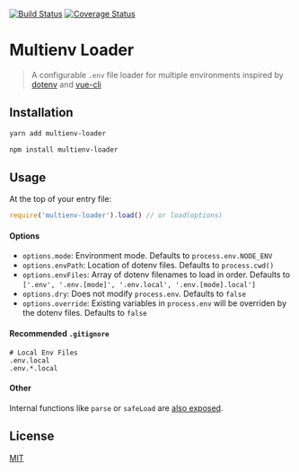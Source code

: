 [![Build Status](https://travis-ci.org/frandiox/multienv-loader.svg?branch=master)](https://travis-ci.org/frandiox/multienv-loader)
[![Coverage Status](https://coveralls.io/repos/github/frandiox/multienv-loader/badge.svg?branch=master)](https://coveralls.io/github/frandiox/multienv-loader?branch=master)

# Multienv Loader

> A configurable `.env` file loader for multiple environments inspired by [dotenv](https://github.com/motdotla/dotenv) and [vue-cli](https://github.com/vuejs/vue-cli)

## Installation

```bash
yarn add multienv-loader
```

```bash
npm install multienv-loader
```

## Usage

At the top of your entry file:

```js
require('multienv-loader').load() // or load(options)
```

#### Options

- `options.mode`: Environment mode. Defaults to `process.env.NODE_ENV`
- `options.envPath`: Location of dotenv files. Defaults to `process.cwd()`
- `options.envFiles`: Array of dotenv filenames to load in order. Defaults to `['.env', '.env.[mode]', '.env.local', '.env.[mode].local']`
- `options.dry`: Does not modify `process.env`. Defaults to `false`
- `options.override`: Existing variables in `process.env` will be overriden by the dotenv files. Defaults to `false`

#### Recommended `.gitignore`

```
# Local Env Files
.env.local
.env.*.local
```

#### Other

Internal functions like `parse` or `safeLoad` are [also exposed](index.js).

## License

[MIT](LICENSE)
